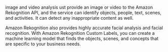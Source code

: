 image and video analysis
ust provide an image or video to the Amazon Rekognition API, and the service can identify objects, people, text, scenes, and activities. It can detect any inappropriate content as well.

Amazon Rekognition also provides highly accurate facial analysis and facial recognition. With Amazon Rekognition Custom Labels, you can create a machine learning model that finds the objects, scenes, and concepts that are specific to your business needs.